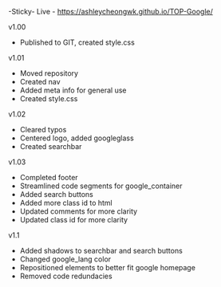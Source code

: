 -Sticky-
Live - https://ashleycheongwk.github.io/TOP-Google/

v1.00
 - Published to GIT, created style.css

v1.01
 - Moved repository
 - Created nav
 - Added meta info for general use
 - Created style.css

 v1.02
  - Cleared typos
  - Centered logo, added googleglass
  - Created searchbar

  v1.03
  - Completed footer
  - Streamlined code segments for google_container
  - Added search buttons
  - Added more class id to html
  - Updated comments for more clarity
  - Updated class id for more clarity

  v1.1
   - Added shadows to searchbar and search buttons
   - Changed google_lang color
   - Repositioned elements to better fit google homepage
   - Removed code redundacies
